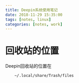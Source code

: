 ```yaml
---
title: Deepin系统使用笔记
date: 2018-11-29 15:35:00
tags: [notes, linux]
categories: [notes, work]
---
```


# 回收站的位置

Deepin回收站的位置在

```shell
    ~/.local/share/Trash/files
```
